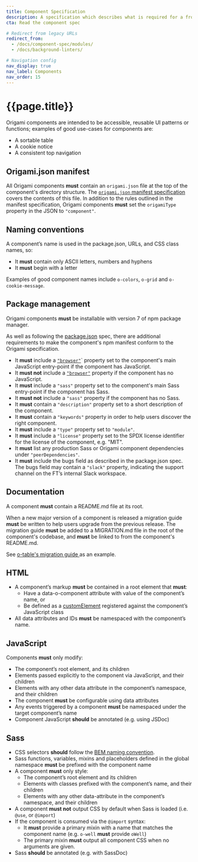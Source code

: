 ```yaml
---
title: Component Specification
description: A specification which describes what is required for a front-end component to be considered an Origami component
cta: Read the component spec

# Redirect from legacy URLs
redirect_from:
  - /docs/component-spec/modules/
  - /docs/background-linters/

# Navigation config
nav_display: true
nav_label: Components
nav_order: 15
---
```


# {{page.title}}

Origami components are intended to be accessible, reusable UI patterns or
functions; examples of good use-cases for components are:

- A sortable table
- A cookie notice
- A consistent top navigation

## Origami.json manifest

All Origami components **must** contain an `origami.json` file at the top of the
component's directory structure. The [`origami.json` manifest
specification](/spec/v2/manifest/) covers the contents of this file. In addition
to the rules outlined in the manifest specification, Origami components **must**
set the `origamiType` property in the JSON to `"component"`.

## Naming conventions

A component’s name is used in the package.json, URLs, and CSS class names, so:

- It **must** contain only ASCII letters, numbers and hyphens
- It **must** begin with a letter

<aside>
	Examples of good component names include
	<code>o-colors</code>,
	<code>o-grid</code> and
	<code>o-cookie-message</code>.
</aside>

## Package management

Origami components **must** be installable with version 7 of npm package
manager.

As well as following the
[package.json](https://docs.npmjs.com/cli/v7/configuring-npm/package-json) spec,
there are additional requirements to make the component's npm manifest conform
to the Origami specification.

- It **must** include a
[`"browser"`](https://docs.npmjs.com/cli/v7/configuring-npm/package-json#browser)`
  property set to the component's main JavaScript entry-point if the component
  has JavaScript.
- It **must not** include a
  [`"browser"`](https://docs.npmjs.com/cli/v7/configuring-npm/package-json#browser)
  property if the component has no JavaScript.
- It **must** include a `"sass"` property set to the component's main Sass
  entry-point if the component has Sass.
- It **must not** include a `"sass"` property if the component has no Sass.
- It **must** contain a `"description"` property set to a short description of the
  component.
- It **must** contain a `"keywords"` property in order to help users discover the right
  component.
- It **must** include a `"type"` property set to `"module"`.
- It **must** include a `"license"` property set to the SPDX license identifier for the
  license of the component, e.g. "MIT".
- It **must** list any production Sass or Origami component dependencies under
  `"peerDependencies"`.
- It **must** include the bugs field as described in the package.json spec. The
  bugs field may contain a `"slack"` property, indicating the support channel on
  the FT’s internal Slack workspace.

## Documentation

A component **must** contain a README.md file at its root.

When a new major version of a component is released a migration guide **must** be
written to help users upgrade from the previous release. The migration guide
**must** be added to a MIGRATION.md file in the root of the component's codebase,
and **must** be linked to from the component's README.md.

<aside>
	See
	<a href="https://github.com/Financial-Times/o-table#migration">
		o-table's migration guide
	</a>
	as an example.
</aside>

## HTML

- A component’s markup **must** be contained in a root element that **must**:
	- Have a data-o-component attribute with value of the component’s name, or
	- Be defined as a
	  [customElement](https://html.spec.whatwg.org/multipage/custom-elements.html#custom-element)
	  registered against the component’s JavaScript class
- All data attributes and IDs **must** be namespaced with the component’s name.

## JavaScript

Components **must** only modify:
- The component’s root element, and its children
- Elements passed explicitly to the component via JavaScript, and their children
- Elements with any other data attribute in the component’s namespace, and their
  children
- The component **must** be configurable using data attributes
- Any events triggered by a component **must** be namespaced under the target
  component’s name
- Component JavaScript **should** be annotated (e.g. using JSDoc)

## Sass

- CSS selectors **should** follow the [BEM naming convention](https://en.bem.info/methodology/naming-convention/).
- Sass functions, variables, mixins and placeholders defined in the global
  namespace **must** be prefixed with the component name
- A component **must** only style:
	- The component’s root element and its children
	- Elements with classes prefixed with the component’s name, and their
	  children
	- Elements with any other data-attribute in the component’s namespace, and
	  their children
- A component **must not** output CSS by default when Sass is loaded (i.e. `@use`, or
  `@import`)
- If the component is consumed via the `@import` syntax:
	- It **must** provide a primary mixin with a name that matches the component
	  name (e.g. `o-well` **must** provide `oWell`)
	- The primary mixin **must** output all component CSS when no arguments are
	  given.
- Sass **should** be annotated (e.g. with SassDoc)

